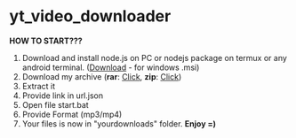 # yt_video_downloader

**HOW TO START???**
1. Download and install node.js on PC or nodejs package on termux or any android terminal. ([Download](https://nodejs.org/en/download/) - for windows .msi)
2. Download my archive (**rar**: [Click](https://drive.google.com/file/d/1pKttxrAaZegXihXrkupCUM6jJJ4rcLVw/view?usp=sharing), **zip**: [Click](https://drive.google.com/file/d/13bkNWfDBPHL3sdDgmIIrwi2brYshGQXS/view?usp=sharing))
3. Extract it
4. Provide link in url.json
5. Open file start.bat
6. Provide Format (mp3/mp4)
7. Your files is now in "yourdownloads" folder. **Enjoy =)**
